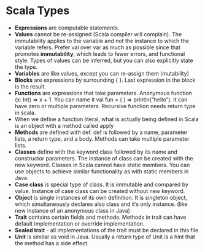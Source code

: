 Scala Types
==============

- **Expressions** are computable statements.
- **Values** cannot be re-assigned (Scala compiler will complain). The immutability applies to the variable and not the instance to which the variable refers. Prefer val over var as much as possible since that promotes **immutability**, which leads to fewer errors, and functional style. Types of values can be inferred, but you can also explicitly state the type.
- **Variables** are like values, except you can re-assign them (mutability)
- **Blocks** are expressions by surrounding { }. Last expression in the block is the result.
- **Functions** are expressions that take parameters. Anonymous function (x: Int) => x + 1. You can name it val fun = ( ) => println(“hello”). It can have zero or multiple parameters. Recursive function needs return type in scala.
- When we define a function literal, what is actually being defined in Scala is an object with a method called apply
- **Methods** are defined with def. def is followed by a name, parameter lists, a return type, and a body. Methods can take multiple parameter lists.
- **Classes** define with the keyword class followed by its name and constructor parameters. The instance of class can be created with the new keyword. Classes in Scala cannot have static members. You can use objects to achieve similar functionality as with static members in Java.
- **Case class** is special type of class. It is immutable and compared by value. Instance of case class can be created without new keyword.
- **Object** is single instances of its own definition. It is singleton object, which simultaneously declares also class and it’s only instance. (like new instance of an anonymous class in Java)
- **Trait** contains certain fields and methods. Methods in trait can have default implementation or override implementation.
- **Sealed trait** - all implementations of the trait must be declared in this file
- **Unit** is similar as void in Java. Usually a return type of Unit is a hint that the method has a side effect.
